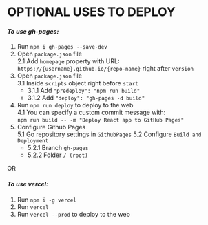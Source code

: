 # OPTIONAL USES TO DEPLOY

#### _To use gh-pages:_
1. Run `npm i gh-pages --save-dev`
2. Open `package.json` file  
    2.1 Add `homepage` property with URL: `https://{username}.github.io/{repo-name}` right after `version`
3. Open `package.json` file  
    3.1 Inside `scripts` object right before `start`
     - 3.1.1 Add `"predeploy": "npm run build"`
     - 3.1.2 Add `"deploy": "gh-pages -d build"`
4. Run `npm run deploy` to deploy to the web  
    4.1 You can specify a custom commit message with:  
    `npm run build -- -m "Deploy React app to GitHub Pages"`
5. Configure Github Pages  
    5.1 Go repository settings in `GithubPages`
    5.2 Configure `Build and Deployment`
     - 5.2.1 Branch `gh-pages`
     - 5.2.2 Folder `/ (root)`

OR

#### _To use vercel:_
1. Run `npm i -g vercel`
2. Run `vercel`
3. Run `vercel --prod` to deploy to the web
